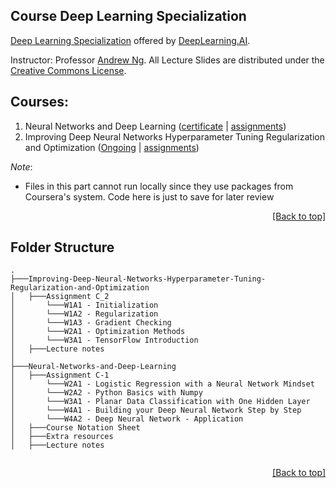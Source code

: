 ## Course Deep Learning Specialization

[Deep Learning Specialization](https://www.coursera.org/specializations/deep-learning) offered by [DeepLearning.AI](https://www.deeplearning.ai/).

Instructor: Professor [Andrew Ng](https://www.andrewng.org/). All Lecture Slides are distributed under the [Creative Commons License](https://creativecommons.org/licenses/by-sa/2.0/legalcode).

## Courses:

1. Neural Networks and Deep Learning ([certificate](https://coursera.org/share/875443d727265a3f3cc83af40cb15635) | [assignments](https://github.com/Anks-9/Coursera_courses/tree/main/Deep-Learning-Specialization/Neural-Networks-and-Deep-Learning/Assignment%20C-1))
2. Improving Deep Neural Networks Hyperparameter Tuning Regularization and Optimization ([Ongoing]() | [assignments](https://github.com/Anks-9/Coursera_courses/tree/main/Deep-Learning-Specialization/Improving-Deep-Neural-Networks-Hyperparameter-Tuning-Regularization-and-Optimization/Assignment%20C_2))

*Note*:
* Files in this part cannot run locally since they use packages from Coursera's system. Code here is just to save for later review

<p align="right"><a href="#course-deep-learning-specialization">[Back to top]</a></p>

## Folder Structure
```shell
.
├───Improving-Deep-Neural-Networks-Hyperparameter-Tuning-Regularization-and-Optimization
│   ├───Assignment C_2
│       └───W1A1 - Initialization
│       └───W1A2 - Regularization
│       └───W1A3 - Gradient Checking
│       └───W2A1 - Optimization Methods
│       └───W3A1 - TensorFlow Introduction
│   ├───Lecture notes
│
├───Neural-Networks-and-Deep-Learning
│   ├───Assignment C-1
│       └───W2A1 - Logistic Regression with a Neural Network Mindset
│       └───W2A2 - Python Basics with Numpy
│       └───W3A1 - Planar Data Classification with One Hidden Layer
│       └───W4A1 - Building your Deep Neural Network Step by Step
│       └───W4A2 - Deep Neural Network - Application
│   ├───Course Notation Sheet
│   ├───Extra resources
│   ├───Lecture notes


```

<p align="right"><a href="#course-deep-learning-specialization">[Back to top]</a></p>

